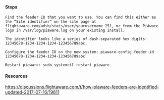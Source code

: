 #### Steps



    Find the feeder ID that you want to use. You can find this either as the “Site identifier” on the site page at flightaware.com/adsb/stats/user/yourusername 251, or from the PiAware logs in /var/log/piaware.log on your existing install. 
    
    The identifier looks like a series of dash-separated hex digits: 12345678-1234-1234-1234-123456789abc.

    Configure the feeder ID on the new system: piaware-config feeder-id 12345678-1234-1234-1234-123456789abc

    Restart piaware: sudo systemctl restart piaware


#### Resources

https://discussions.flightaware.com/t/how-piaware-feeders-are-identified-updated-2017-07-16/19811
